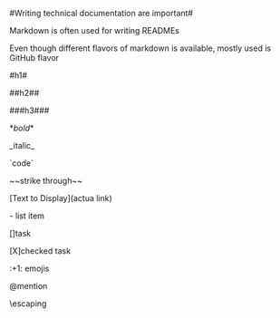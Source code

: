 

\#Writing technical documentation are important#

Markdown is often used for writing READMEs

Even though different flavors of markdown is available, mostly used is GitHub flavor

\#h1#

\##h2##

\###h3###

\**bold**

\_italic_

\`code`

\~~strike through~~

\[Text to Display](actua link)

\- list item

\[]task

\[X]checked task

\:+1: emojis

\@mention

\escaping


